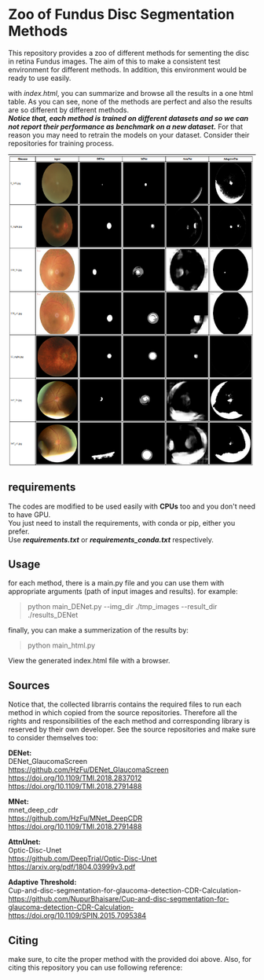 # Zoo of Fundus Disc Segmentation Methods
This repository provides a zoo of different methods for sementing the disc in retina Fundus images. The aim of this to make a consistent test environment for different methods. In addition, this environment would be ready to use easily. 

with _index.html_, you can summarize and browse all the results in a one html table. As you can see, none of the methods are perfect and also the results are so different by different methods. </br> ___Notice that, each method is trained on different datasets and so we can not report their performance as benchmark on a new dataset.___
For that reason you may need to retrain the models on your dataset. Consider their repositories for training process. 

<img src="./images_readme/index.html.png" alt="drawing" width="600"/>

## requirements
The codes are modified to be used easily with __CPUs__ too and you don't need to have GPU. </br>
You just need to install the requirements, with conda or pip, either you prefer. </br>
Use ___requirements.txt___ or ___requirements_conda.txt___ respectively.

## Usage
for each method, there is a main.py file and you can use them with appropriate arguments (path of input images and results). for example:

> python main_DENet.py --img_dir ./tmp_images  --result_dir ./results_DENet

finally, you can make a summerization of the results by:
> python main_html.py 

View the generated index.html file with a browser.

## Sources
Notice that, the collected librarris contains the required files to run each method in which copied from the source repositories. Therefore all the rights and responsibilities of the each method and corresponding library is reserved by their own developer.
See the source repositories and make sure to consider themselves too:

**DENet:** </br>
    DENet_GlaucomaScreen </br>
    https://github.com/HzFu/DENet_GlaucomaScreen </br>
    https://doi.org/10.1109/TMI.2018.2837012 </br>
    https://doi.org/10.1109/TMI.2018.2791488 </br>

**MNet:** </br>
    mnet_deep_cdr    </br>
    https://github.com/HzFu/MNet_DeepCDR </br>
    https://doi.org/10.1109/TMI.2018.2791488 </br>

**AttnUnet:** </br>
    Optic-Disc-Unet</br>
    https://github.com/DeepTrial/Optic-Disc-Unet </br>
    https://arxiv.org/pdf/1804.03999v3.pdf </br>

**Adaptive Threshold:** </br>
    Cup-and-disc-segmentation-for-glaucoma-detection-CDR-Calculation- </br>
    https://github.com/NupurBhaisare/Cup-and-disc-segmentation-for-glaucoma-detection-CDR-Calculation- </br>
    https://doi.org/10.1109/SPIN.2015.7095384  </br>

## Citing

make sure, to cite the proper method with the provided doi above. Also, for citing this repository you can use following reference:

